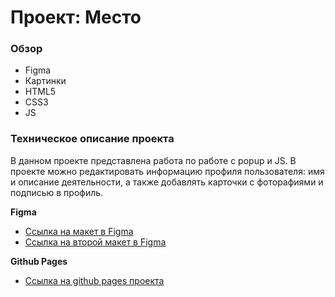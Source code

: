 # Проект: Место

### Обзор

* Figma
* Картинки
* HTML5
* CSS3
* JS

### Техническое описание проекта
В данном проекте представлена работа по работе с popup и JS. В проекте можно редактировать информацию профиля пользователя: имя и описание деятельности, а также добавлять карточки с фоторафиями и подписью в профиль.

**Figma**

* [Ссылка на макет в Figma](https://www.figma.com/file/2cn9N9jSkmxD84oJik7xL7/JavaScript.-Sprint-4?node-id=0%3A1)
* [Ссылка на второй макет в Figma](https://www.figma.com/file/bjyvbKKJN2naO0ucURl2Z0/JavaScript.-Sprint-5?node-id=0%3A1)

**Github Pages**

* [Ссылка на github pages проекта](https://ras-svet.github.io/mesto/)